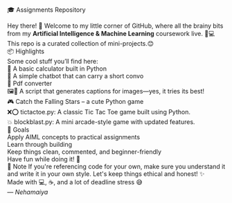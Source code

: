 🎓 Assignments Repository

Hey there! 👋 Welcome to my little corner of GitHub, where all the brainy bits from my **Artificial Intelligence & Machine Learning** coursework live. 🧠💻
This repo is a curated collection of mini-projects.😊<br>
 📦 Highlights<br>
Some cool stuff you’ll find here:<br>
🧮 A basic calculator built in Python<br>
 🤖 A simple chatbot that can carry a short convo<br>
 🔄 Pdf converter <br>
 🖼️📝 A script that generates captions for images—yes, it tries its best!<br>
 🎮 Catch the Falling Stars – a cute Python game   
❌⭕ tictactoe.py: A classic Tic Tac Toe game built using Python.<br>
💥 blockblast.py: A mini arcade-style game with updated features.<br>
 🚀 Goals<br>
Apply AIML concepts to practical assignments<br>
Learn through building<br>
Keep things clean, commented, and beginner-friendly<br>
Have fun while doing it! 🎉<br>
📌 Note
 If you're referencing code for your own, make sure you understand it and write it in your own style. Let's keep things ethical and honest! ✨<br>
Made with 💻, ☕, and a lot of deadline stress 😅 <br> 
— *Nehamaiya*
